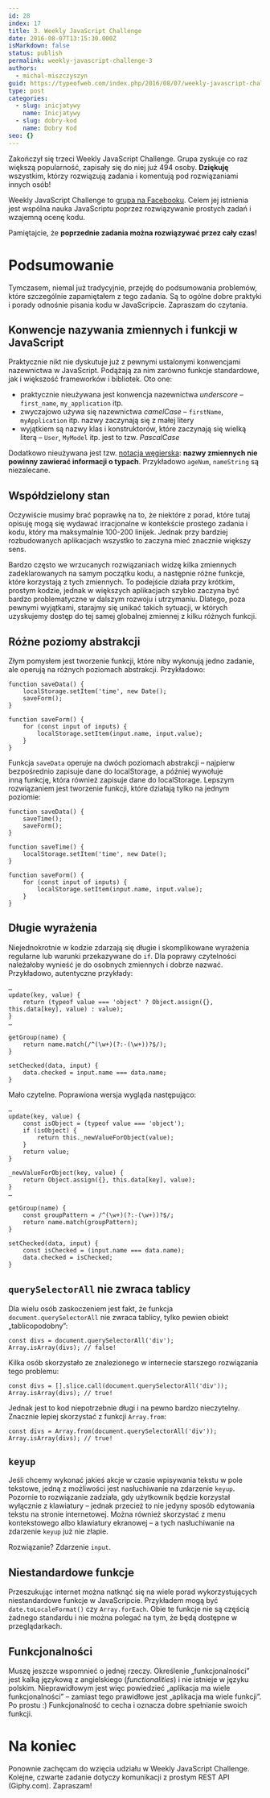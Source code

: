 ```yaml
---
id: 28
index: 17
title: 3. Weekly JavaScript Challenge
date: 2016-08-07T13:15:30.000Z
isMarkdown: false
status: publish
permalink: weekly-javascript-challenge-3
authors:
  - michal-miszczyszyn
guid: https://typeofweb.com/index.php/2016/08/07/weekly-javascript-challenge-3/
type: post
categories:
  - slug: inicjatywy
    name: Inicjatywy
  - slug: dobry-kod
    name: Dobry Kod
seo: {}
---
```


<p>Zakończył się trzeci Weekly JavaScript Challenge. Grupa zyskuje co raz większą popularność, zapisały się do niej już 494 osoby. <strong>Dziękuję</strong> wszystkim, którzy rozwiązują zadania i komentują pod rozwiązaniami innych osób!</p>

<p class="important">Weekly JavaScript Challenge to <a href=https://www.facebook.com/groups/1131907053499522>grupa na Facebooku</a>. Celem jej istnienia jest wspólna nauka JavaScriptu poprzez rozwiązywanie prostych zadań i wzajemną ocenę kodu.</p>

<p>Pamiętajcie, że <strong>poprzednie zadania można rozwiązywać przez cały czas!</strong></p>

<h1 id="podsumowanie">Podsumowanie</h1>

<p>Tymczasem, niemal już tradycyjnie, przejdę do podsumowania problemów, które szczególnie zapamiętałem z tego zadania. Są to ogólne dobre praktyki i porady odnośnie pisania kodu w JavaScripcie. Zapraszam do czytania.</p>

<h2 id="konwencjenazywaniazmiennychifunkcjiwjavascript">Konwencje nazywania zmiennych i funkcji w JavaScript</h2>

<p>Praktycznie nikt nie dyskutuje już z pewnymi ustalonymi konwencjami nazewnictwa w JavaScript. Podążają za nim zarówno funkcje standardowe, jak i większość frameworków i bibliotek. Oto one:</p>

<ul>
<li>praktycznie nieużywana jest konwencja nazewnictwa <em>underscore</em> – <code>first_name</code>, <code>my_application</code> itp.</li>
<li>zwyczajowo używa się nazewnictwa <em>camelCase</em> – <code>firstName</code>, <code>myApplication</code> itp. nazwy zaczynają się z małej litery</li>
<li>wyjątkiem są nazwy klas i konstruktorów, które zaczynają się wielką literą – <code>User</code>, <code>MyModel</code> itp. jest to tzw. <em>PascalCase</em></li>
</ul>

<p>Dodatkowo nieużywana jest tzw. <a href="https://pl.wikipedia.org/wiki/Notacja_węgierska">notacja węgierska</a>: <strong>nazwy zmiennych nie powinny zawierać informacji o typach</strong>. Przykładowo <code>ageNum</code>, <code>nameString</code> są niezalecane.</p>

<h2 id="wspdzielonystan">Współdzielony stan</h2>

<p>Oczywiście musimy brać poprawkę na to, że niektóre z porad, które tutaj opisuję mogą się wydawać irracjonalne w kontekście prostego zadania i kodu, który ma maksymalnie 100-200 linijek. Jednak przy bardziej rozbudowanych aplikacjach wszystko to zaczyna mieć znacznie większy sens.</p>

<p>Bardzo często we wrzucanych rozwiązaniach widzę kilka zmiennych zadeklarowanych na samym początku kodu, a następnie różne funkcje, które korzystają z tych zmiennych. To podejście działa przy krótkim, prostym kodzie, jednak w większych aplikacjach szybko zaczyna być bardzo problematyczne w dalszym rozwoju i utrzymaniu. Dlatego, poza pewnymi wyjątkami, starajmy się unikać takich sytuacji, w których uzyskujemy dostęp do tej samej globalnej zmiennej z kilku różnych funkcji.</p>

<h2 id="rnepoziomyabstrakcji">Różne poziomy abstrakcji</h2>

<p>Złym pomysłem jest tworzenie funkcji, które niby wykonują jedno zadanie, ale operują na różnych poziomach abstrakcji. Przykładowo:</p>

<pre><code class="language-javascript">function saveData() {  
    localStorage.setItem('time', new Date();
    saveForm();
}

function saveForm() {  
    for (const input of inputs) {
        localStorage.setItem(input.name, input.value);
    }
}
</code></pre>

<p>Funkcja <code>saveData</code> operuje na dwóch poziomach abstrakcji – najpierw bezpośrednio zapisuje dane do localStorage, a później wywołuje inną funkcję, która również zapisuje dane do localStorage. Lepszym rozwiązaniem jest tworzenie funkcji, które działają tylko na jednym poziomie:</p>

<pre><code class="language-javascript">function saveData() {  
    saveTime();
    saveForm();
}

function saveTime() {  
    localStorage.setItem('time', new Date();
}

function saveForm() {  
    for (const input of inputs) {
        localStorage.setItem(input.name, input.value);
    }
}
</code></pre>

<h2 id="dugiewyraenia">Długie wyrażenia</h2>

<p>Niejednokrotnie w kodzie zdarzają się długie i skomplikowane wyrażenia regularne lub warunki przekazywane do <code>if</code>. Dla poprawy czytelności należałoby wynieść je do osobnych zmiennych i dobrze nazwać. Przykładowo, autentyczne przykłady:</p>

<pre><code class="language-javascript">…
update(key, value) {  
    return (typeof value === 'object' ? Object.assign({}, this.data[key], value) : value);
}
…

getGroup(name) {  
    return name.match(/^(\w+)(?:-(\w+))?$/);
}

setChecked(data, input) {  
    data.checked = input.name === data.name;
}
</code></pre>

<p>Mało czytelne. Poprawiona wersja wygląda następująco:</p>

<pre><code class="language-javascript">…
update(key, value) {  
    const isObject = (typeof value === 'object');
    if (isObject) {
        return this._newValueForObject(value);
    }
    return value;
}

_newValueForObject(key, value) {  
    return Object.assign({}, this.data[key], value);
}
…

getGroup(name) {  
    const groupPattern = /^(\w+)(?:-(\w+))?$/;
    return name.match(groupPattern);
}

setChecked(data, input) {  
    const isChecked = (input.name === data.name);
    data.checked = isChecked;
}
</code></pre>

<h2 id="queryselectorallniezwracatablicy"><code>querySelectorAll</code> nie zwraca tablicy</h2>

<p>Dla wielu osób zaskoczeniem jest fakt, że funkcja <code>document.querySelectorAll</code> nie zwraca tablicy, tylko pewien obiekt „tablicopodobny”:</p>

<pre><code class="language-javascript">const divs = document.querySelectorAll('div');  
Array.isArray(divs); // false!  
</code></pre>

<p>Kilka osób skorzystało ze znalezionego w internecie starszego rozwiązania tego problemu:</p>

<pre><code class="language-javascript">const divs = [].slice.call(document.querySelectorAll('div'));  
Array.isArray(divs); // true!  
</code></pre>

<p>Jednak jest to kod niepotrzebnie długi i na pewno bardzo nieczytelny. Znacznie lepiej skorzystać z funkcji <code>Array.from</code>:</p>

<pre><code class="language-javascript">const divs = Array.from(document.querySelectorAll('div'));  
Array.isArray(divs); // true!  
</code></pre>

<h2 id="keyup"><code>keyup</code></h2>

<p>Jeśli chcemy wykonać jakieś akcje w czasie wpisywania tekstu w pole tekstowe, jedną z możliwości jest nasłuchiwanie na zdarzenie <code>keyup</code>. Pozornie to rozwiązanie zadziała, gdy użytkownik będzie korzystał wyłącznie z klawiatury – jednak przecież to nie jedyny sposób edytowania tekstu na stronie internetowej. Można również skorzystać z menu kontekstowego albo klawiatury ekranowej – a tych nasłuchiwanie na zdarzenie <code>keyup</code> już nie złapie.</p>

<p>Rozwiązanie? Zdarzenie <code>input</code>.</p>

<h2 id="niestandardowefunkcje">Niestandardowe funkcje</h2>

<p>Przeszukując internet można natknąć się na wiele porad wykorzystujących niestandardowe funkcje w JavaScripcie. Przykładem mogą być <code>date.toLocaleFormat()</code> czy <code>Array.forEach</code>. Obie te funkcje nie są częścią żadnego standardu i nie można polegać na tym, że będą dostępne w przeglądarkach.</p>

<h2 id="funkcjonalnoci">Funkcjonalności</h2>

<p>Muszę jeszcze wspomnieć o jednej rzeczy. Określenie „funkcjonalności” jest kalką językową z angielskiego (<em>functionalities</em>) i nie istnieje w języku polskim. Nieprawidłowym jest więc powiedzieć „aplikacja ma wiele funkcjonalności” – zamiast tego prawidłowe jest „aplikacja ma wiele funkcji”. Po prostu :) Funkcjonalność to cecha i oznacza dobre spełnianie swoich funkcji.</p>

<h1 id="nakoniec">Na koniec</h1>

<p>Ponownie zachęcam do wzięcia udziału w Weekly JavaScript Challenge. Kolejne, czwarte zadanie dotyczy komunikacji z prostym REST API (Giphy.com). Zapraszam!</p>
